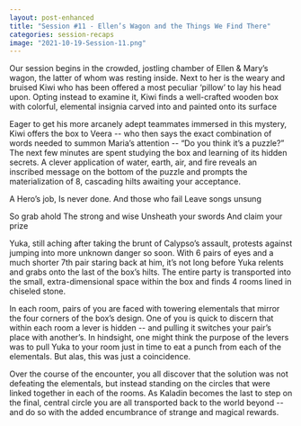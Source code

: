 ```yaml
---
layout: post-enhanced
title: "Session #11 - Ellen’s Wagon and the Things We Find There"
categories: session-recaps
image: "2021-10-19-Session-11.png"
---
```


Our session begins in the crowded, jostling chamber of Ellen & Mary’s wagon, the latter of whom was resting inside. Next to her is the weary and bruised Kiwi who has been offered a most peculiar ‘pillow’ to lay his head upon. Opting instead to examine it, Kiwi finds a well-crafted wooden box with colorful, elemental insignia carved into and painted onto its surface

Eager to get his more arcanely adept teammates immersed in this mystery, Kiwi offers the box to Veera -- who then says the exact combination of words needed to summon Maria’s attention -- “Do you think it’s a puzzle?” The next few minutes are spent studying the box and learning of its hidden secrets. A clever application of water, earth, air, and fire reveals an inscribed message on the bottom of the puzzle and prompts the materialization of 8, cascading hilts awaiting your acceptance.

A Hero’s job,
Is never done.
And those who fail
Leave songs unsung

So grab ahold
The strong and wise
Unsheath your swords
And claim your prize

Yuka, still aching after taking the brunt of Calypso’s assault, protests against jumping into more unknown danger so soon. With 6 pairs of eyes and a much shorter 7th pair staring back at him, it’s not long before Yuka relents and grabs onto the last of the box’s hilts. The entire party is transported into the small, extra-dimensional space within the box and finds 4 rooms lined in chiseled stone.

In each room, pairs of you are faced with towering elementals that mirror the four corners of the box’s design. One of you is quick to discern that within each room a lever is hidden -- and pulling it switches your pair’s place with another’s. In hindsight, one might think the purpose of the levers was to pull Yuka to your room just in time to eat a punch from each of the elementals. But alas, this was just a coincidence.

Over the course of the encounter, you all discover that the solution was not defeating the elementals, but instead standing on the circles that were linked together in each of the rooms. As Kaladin becomes the last to step on the final, central circle you are all transported back to the world beyond -- and do so with the added encumbrance of strange and magical rewards.
